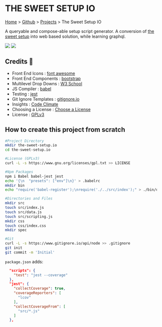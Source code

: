 # THE SWEET SETUP IO

[Home](https://jeffwindsor.carrd.co/) > [Github](https://jeffwindsor.github.com) > [Projects](https://jeffwindsor.github.com/projects) > The Sweet Setup IO

A queryable and compose-able setup script generator.  A conversion of [the sweet setup](https://github.com/jeffwindsor/the-sweet-setup) into web based solution, while learning graphql.

<a href="https://codeclimate.com/github/jeffwindsor/the-sweet-setup.io/maintainability"><img src="https://api.codeclimate.com/v1/badges/ab3d23ae4d50118d95ac/maintainability" /></a> <a href="https://codeclimate.com/github/jeffwindsor/the-sweet-setup.io/test_coverage"><img src="https://api.codeclimate.com/v1/badges/ab3d23ae4d50118d95ac/test_coverage" /></a>

## Credits :pray:

* Front End Icons : [font awesome](https://fontawesome.com/)
* Front End Components : [bootstrap](https://getbootstrap.com/)
* Multilevel Drop Downs : [W3 School](https://www.w3schools.com/bootstrap/tryit.asp?filename=trybs_ref_js_dropdown_multilevel_css&stacked=h)
* JS Compiler : [babel](https://github.com/babel/babel)
* Testing : [jest](https://github.com/facebook/jest)
* Git Ignore Templates : [gitignore.io](https://www.gitignore.io/)
* Insights : [Code Climate](www.codeclimate.com)
* Choosing a License : [Choose a License](https://choosealicense.com/)
* License : [GPLv3](https://www.gnu.org/licenses/gpl-3.0.en.html)

## How to create this project from scratch

```sh
#Project Directory
mkdir the-sweet-setup.io
cd the-sweet-setup.io

#License (GPLv3)
curl -L -s https://www.gnu.org/licenses/gpl.txt >> LICENSE

#Npm Packages
npm i Babel babel-jest jest
echo '{\n  "presets": ["env"]\n}' > .babelrc
mkdir bin
echo "require('babel-register');\nrequire('./../src/index');" > ./bin/dev

#Directories and Files
mkdir src
touch src/index.js
touch src/data.js
touch src/scripting.js
mkdir css
touch css/index.css
mkdir spec

#Git
curl -L -s https://www.gitignore.io/api/node >> .gitignore
git init
git commit -m 'Initial'
```

`package.json` adds:

```json
  "scripts": {
    "test": "jest --coverage"
  },
  "jest": {
    "collectCoverage": true,
    "coverageReporters": [
      "lcov"
    ],
    "collectCoverageFrom": [
      "src/*.js"
    ]
  },
```